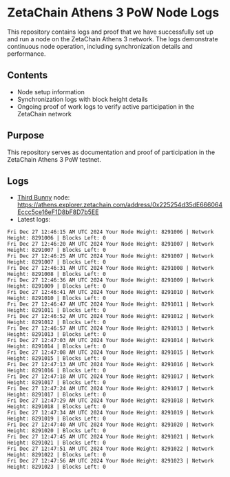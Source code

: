 # ZetaChain Athens 3 PoW Node Logs
This repository contains logs and proof that we have successfully set up and run a node on the ZetaChain Athens 3 network. The logs demonstrate continuous node operation, including synchronization details and performance.

## Contents
- Node setup information
- Synchronization logs with block height details
- Ongoing proof of work logs to verify active participation in the ZetaChain network

## Purpose
This repository serves as documentation and proof of participation in the ZetaChain Athens 3 PoW testnet.

## Logs

- [Third Bunny](https://thirdbunny.xyz/) node: https://athens.explorer.zetachain.com/address/0x225254d35dE666064Eccc5ce16eF1D8bF8D7b5EE
- Latest logs:
```
Fri Dec 27 12:46:15 AM UTC 2024 Your Node Height: 8291006 | Network Height: 8291006 | Blocks Left: 0
Fri Dec 27 12:46:20 AM UTC 2024 Your Node Height: 8291007 | Network Height: 8291007 | Blocks Left: 0
Fri Dec 27 12:46:25 AM UTC 2024 Your Node Height: 8291007 | Network Height: 8291007 | Blocks Left: 0
Fri Dec 27 12:46:31 AM UTC 2024 Your Node Height: 8291008 | Network Height: 8291008 | Blocks Left: 0
Fri Dec 27 12:46:36 AM UTC 2024 Your Node Height: 8291009 | Network Height: 8291009 | Blocks Left: 0
Fri Dec 27 12:46:41 AM UTC 2024 Your Node Height: 8291010 | Network Height: 8291010 | Blocks Left: 0
Fri Dec 27 12:46:47 AM UTC 2024 Your Node Height: 8291011 | Network Height: 8291011 | Blocks Left: 0
Fri Dec 27 12:46:52 AM UTC 2024 Your Node Height: 8291012 | Network Height: 8291012 | Blocks Left: 0
Fri Dec 27 12:46:57 AM UTC 2024 Your Node Height: 8291013 | Network Height: 8291013 | Blocks Left: 0
Fri Dec 27 12:47:03 AM UTC 2024 Your Node Height: 8291014 | Network Height: 8291014 | Blocks Left: 0
Fri Dec 27 12:47:08 AM UTC 2024 Your Node Height: 8291015 | Network Height: 8291015 | Blocks Left: 0
Fri Dec 27 12:47:13 AM UTC 2024 Your Node Height: 8291016 | Network Height: 8291016 | Blocks Left: 0
Fri Dec 27 12:47:18 AM UTC 2024 Your Node Height: 8291017 | Network Height: 8291017 | Blocks Left: 0
Fri Dec 27 12:47:24 AM UTC 2024 Your Node Height: 8291017 | Network Height: 8291017 | Blocks Left: 0
Fri Dec 27 12:47:29 AM UTC 2024 Your Node Height: 8291018 | Network Height: 8291018 | Blocks Left: 0
Fri Dec 27 12:47:34 AM UTC 2024 Your Node Height: 8291019 | Network Height: 8291019 | Blocks Left: 0
Fri Dec 27 12:47:40 AM UTC 2024 Your Node Height: 8291020 | Network Height: 8291020 | Blocks Left: 0
Fri Dec 27 12:47:45 AM UTC 2024 Your Node Height: 8291021 | Network Height: 8291021 | Blocks Left: 0
Fri Dec 27 12:47:51 AM UTC 2024 Your Node Height: 8291022 | Network Height: 8291022 | Blocks Left: 0
Fri Dec 27 12:47:56 AM UTC 2024 Your Node Height: 8291023 | Network Height: 8291023 | Blocks Left: 0
```
